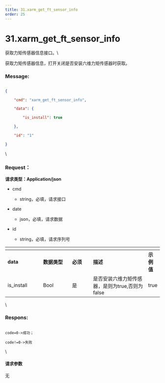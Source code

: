 ```yaml
---
title: 31.xarm_get_ft_sensor_info
order: 25
---
```

# 31.xarm\_get\_ft\_sensor\_info



 



获取力矩传感器信息接口。\

获取力矩传感器信息，打开关闭是否安装六维力矩传感器时获取。



### Message:  



```json

{

    "cmd": "xarm_get_ft_sensor_info",

    "data": {

        "is_install": true

    },

    "id": "1"

}

```



\





### Request：    



**请求类型：Application/json**



* cmd

  * string，必填，请求接口

* date

  * json，必填，请求数据

* id

  * string，必填，请求序列号



<table data-header-hidden><thead><tr><th width="117"></th><th width="100"></th><th width="70"></th><th width="225"></th><th></th></tr></thead><tbody><tr><td><strong>data</strong></td><td><strong>数据类型</strong></td><td><strong>必须</strong></td><td><strong>描述</strong></td><td><strong>示例值</strong></td></tr><tr><td>is_install</td><td>Bool</td><td>是</td><td>是否安装六维力矩传感器，是则为true,否则为false</td><td>true</td></tr></tbody></table>



\





### Respons:     



```

code=0->成功；

code!=0->失败

```



\





#### 请求参数



无
